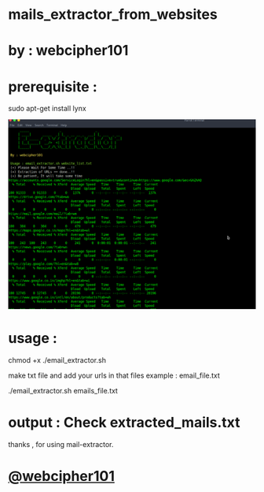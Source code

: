 # mails_extractor_from_websites
# by : webcipher101

# prerequisite :
sudo apt-get install lynx

![](demo1.png)

# usage : 
chmod +x ./email_extractor.sh

make txt file and add your urls in that files example : email_file.txt

./email_extractor.sh emails_file.txt

# output : Check extracted_mails.txt

thanks , for using mail-extractor.

# <a href="https://twitter.com/webcipher101?s=09">@webcipher101</a>
